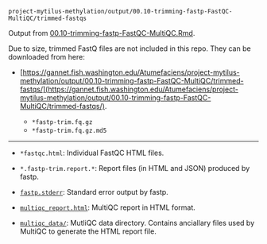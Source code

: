 `project-mytilus-methylation/output/00.10-trimming-fastp-FastQC-MultiQC/trimmed-fastqs`

Output from [00.10-trimming-fastp-FastQC-MultiQC.Rmd](../../code/00.10-trimming-fastp-FastQC-MultiQC.Rmd).

Due to size, trimmed FastQ files are not included in this repo. They can be downloaded from here:

- [https://gannet.fish.washington.edu/Atumefaciens/project-mytilus-methylation/output/00.10-trimming-fastp-FastQC-MultiQC/trimmed-fastqs/](https://gannet.fish.washington.edu/Atumefaciens/project-mytilus-methylation/output/00.10-trimming-fastp-FastQC-MultiQC/trimmed-fastqs/).

  - `*fastp-trim.fq.gz`
  - `*fastp-trim.fq.gz.md5`

---

- `*fastqc.html`: Individual FastQC HTML files.

- `*.fastp-trim.report.*`: Report files (in HTML and JSON) produced by fastp.

- [`fastp.stderr`](./fastp.stderr): Standard error output by fastp.

- [`multiqc_report.html`](./multiqc_report.html): MultiQC report in HTML format.

- [`multiqc_data/`](./multiqc_data/): MutliQC data directory. Contains anciallary files used by MultiQC to generate the HTML report file.
